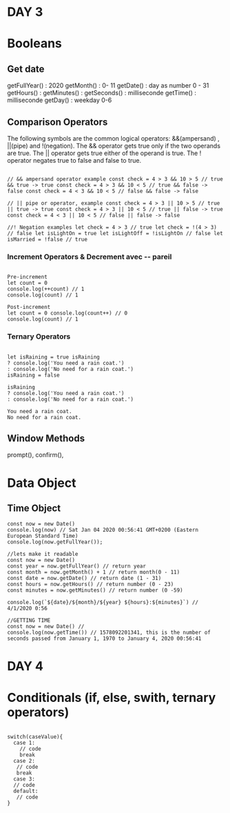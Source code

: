 # DAY 3

# Booleans

## Get date
getFullYear() : 2020
getMonth() : 0- 11
getDate() : day as number 0 - 31
getHours() :
getMinutes() :
getSeconds() : milliseconde
getTime() : milliseconde 
getDay() : weekday 0-6

## Comparison Operators 
The following symbols are the common logical operators: 
&&(ampersand) , ||(pipe) and !(negation). 
The && operator gets true only if the two operands are true. The || operator gets true either of the operand is true. The ! operator negates true to false and false to true.
```

// && ampersand operator example const check = 4 > 3 && 10 > 5 // true && true -> true const check = 4 > 3 && 10 < 5 // true && false -> false const check = 4 < 3 && 10 < 5 // false && false -> false

// || pipe or operator, example const check = 4 > 3 || 10 > 5 // true || true -> true const check = 4 > 3 || 10 < 5 // true || false -> true const check = 4 < 3 || 10 < 5 // false || false -> false

//! Negation examples let check = 4 > 3 // true let check = !(4 > 3) // false let isLightOn = true let isLightOff = !isLightOn // false let isMarried = !false // true
```


### Increment Operators & Decrement avec -- pareil
```

Pre-increment 
let count = 0 
console.log(++count) // 1 
console.log(count) // 1 

Post-increment
let count = 0 console.log(count++) // 0 
console.log(count) // 1
```

### Ternary Operators
```

let isRaining = true isRaining 
? console.log('You need a rain coat.') 
: console.log('No need for a rain coat.') 
isRaining = false

isRaining 
? console.log('You need a rain coat.') 
: console.log('No need for a rain coat.') 

You need a rain coat. 
No need for a rain coat.
```

## Window Methods

prompt(),
confirm(),

# Data Object
## Time Object 

````
const now = new Date()
console.log(now) // Sat Jan 04 2020 00:56:41 GMT+0200 (Eastern European Standard Time)
console.log(now.getFullYear());

//lets make it readable
const now = new Date()
const year = now.getFullYear() // return year
const month = now.getMonth() + 1 // return month(0 - 11)
const date = now.getDate() // return date (1 - 31)
const hours = now.getHours() // return number (0 - 23)
const minutes = now.getMinutes() // return number (0 -59)

console.log(`${date}/${month}/${year} ${hours}:${minutes}`) // 4/1/2020 0:56

//GETTING TIME
const now = new Date() //
console.log(now.getTime()) // 1578092201341, this is the number of seconds passed from January 1, 1970 to January 4, 2020 00:56:41
````





# DAY 4

# Conditionals (if, else, swith, ternary operators)
````

switch(caseValue){
  case 1:
    // code
    break
  case 2:
   // code
   break
  case 3:
  // code
  default:
   // code
}
````


